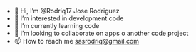 - 👋 Hi, I’m @Rodriq17 Jose Rodriguez
- 👀 I’m interested in development code
- 🌱 I’m currently learning code
- 💞️ I’m looking to collaborate on apps o another code project
- 📫 How to reach me sasrodriq@gmail.com

<!---
Rodriq17/Rodriq17 is a ✨ special ✨ repository because its `README.md` (this file) appears on your GitHub profile.
You can click the Preview link to take a look at your changes.
--->
